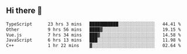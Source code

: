 ## Hi there 👋

<!--START_SECTION:waka-->

```txt
TypeScript      23 hrs 3 mins   ███████████░░░░░░░░░░░░░░   44.41 %
Other           9 hrs 56 mins   ████▓░░░░░░░░░░░░░░░░░░░░   19.15 %
Vue.js          7 hrs 34 mins   ███▓░░░░░░░░░░░░░░░░░░░░░   14.58 %
JavaScript      6 hrs 13 mins   ███░░░░░░░░░░░░░░░░░░░░░░   11.98 %
C++             1 hr 22 mins    ▓░░░░░░░░░░░░░░░░░░░░░░░░   02.64 %
```

<!--END_SECTION:waka-->
